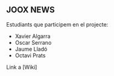 JOOX NEWS
---
Estudiants que participem en el projecte: 

- Xavier Algarra 
- Oscar Serrano 
- Jaume Lladó 
- Octavi Prats

Link a [Wiki]
